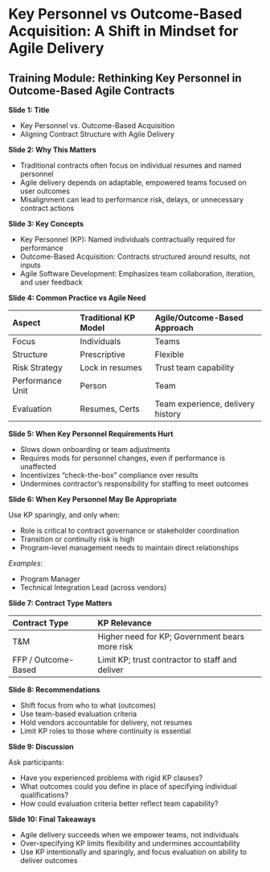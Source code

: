 # Key Personnel vs Outcome-Based Acquisition: A Shift in Mindset for Agile Delivery

## Training Module: Rethinking Key Personnel in Outcome-Based Agile Contracts

**Slide 1: Title**

- Key Personnel vs. Outcome-Based Acquisition  
- Aligning Contract Structure with Agile Delivery

**Slide 2: Why This Matters**

* Traditional contracts often focus on individual resumes and named personnel  
* Agile delivery depends on adaptable, empowered teams focused on user outcomes  
* Misalignment can lead to performance risk, delays, or unnecessary contract actions

**Slide 3: Key Concepts**

* Key Personnel (KP): Named individuals contractually required for performance  
* Outcome-Based Acquisition: Contracts structured around results, not inputs  
* Agile Software Development: Emphasizes team collaboration, iteration, and user feedback

**Slide 4: Common Practice vs Agile Need**

| Aspect | Traditional KP Model | Agile/Outcome-Based Approach |
| :---- | :---- | :---- |
| Focus | Individuals | Teams |
| Structure | Prescriptive | Flexible |
| Risk Strategy | Lock in resumes | Trust team capability |
| Performance Unit | Person | Team |
| Evaluation | Resumes, Certs | Team experience, delivery history |

**Slide 5: When Key Personnel Requirements Hurt**

* Slows down onboarding or team adjustments  
* Requires mods for personnel changes, even if performance is unaffected  
* Incentivizes “check-the-box” compliance over results  
* Undermines contractor’s responsibility for staffing to meet outcomes

**Slide 6: When Key Personnel May Be Appropriate**

Use KP sparingly, and only when:

* Role is critical to contract governance or stakeholder coordination  
* Transition or continuity risk is high  
* Program-level management needs to maintain direct relationships

_Examples_:

* Program Manager  
* Technical Integration Lead (across vendors)

**Slide 7: Contract Type Matters**

| Contract Type | KP Relevance |
| :---- | :---- |
| T\&M | Higher need for KP; Government bears more risk |
| FFP / Outcome-Based | Limit KP; trust contractor to staff and deliver |

**Slide 8: Recommendations**

* Shift focus from who to what (outcomes)  
* Use team-based evaluation criteria  
* Hold vendors accountable for delivery, not resumes  
* Limit KP roles to those where continuity is essential

**Slide 9: Discussion**

Ask participants:

* Have you experienced problems with rigid KP clauses?  
* What outcomes could you define in place of specifying individual qualifications?  
* How could evaluation criteria better reflect team capability?

**Slide 10: Final Takeaways**

* Agile delivery succeeds when we empower teams, not individuals  
* Over-specifying KP limits flexibility and undermines accountability  
* Use KP intentionally and sparingly, and focus evaluation on ability to deliver outcomes
